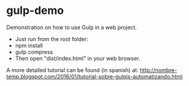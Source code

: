 # gulp-demo
Demonstration on how to use Gulp in a web project.

- Just run from the root folder:
 - npm install
 - gulp compress
- Then open "dist/index.html" in your web browser.

A more detailed tutorial can be found (in spanish) at: http://nombre-temp.blogspot.com/2016/01/tutorial-sobre-gulpjs-automatizando.html
